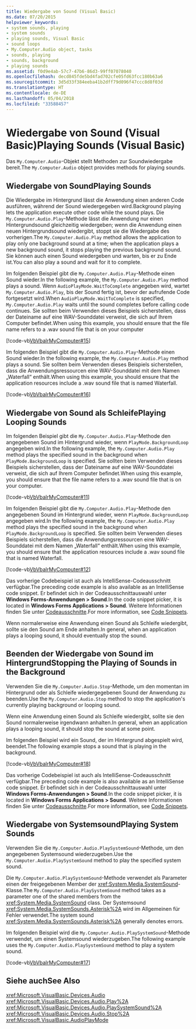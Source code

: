 ```yaml
---
title: Wiedergabe von Sound (Visual Basic)
ms.date: 07/20/2015
helpviewer_keywords:
- system sounds, playing
- system sounds
- playing sounds, Visual Basic
- sound loops
- My.Computer.Audio object, tasks
- sounds, playing
- sounds, background
- playing sounds
ms.assetid: f0d9e4ab-57c7-47b6-86d3-99ff07078040
ms.openlocfilehash: decd845fde5bd4fad702cfe05fd63fcc180b63a6
ms.sourcegitcommit: 3d5d33f384eeba41b2dff79d096f47ccc8d8f03d
ms.translationtype: HT
ms.contentlocale: de-DE
ms.lasthandoff: 05/04/2018
ms.locfileid: "33588457"
---
```

# <a name="playing-sounds-visual-basic"></a><span data-ttu-id="f7195-102">Wiedergabe von Sound (Visual Basic)</span><span class="sxs-lookup"><span data-stu-id="f7195-102">Playing Sounds (Visual Basic)</span></span>
<span data-ttu-id="f7195-103">Das `My.Computer.Audio`-Objekt stellt Methoden zur Soundwiedergabe bereit.</span><span class="sxs-lookup"><span data-stu-id="f7195-103">The `My.Computer.Audio` object provides methods for playing sounds.</span></span>  
  
## <a name="playing-sounds"></a><span data-ttu-id="f7195-104">Wiedergabe von Sound</span><span class="sxs-lookup"><span data-stu-id="f7195-104">Playing Sounds</span></span>  
 <span data-ttu-id="f7195-105">Die Wiedergabe im Hintergrund lässt die Anwendung einen anderen Code ausführen, während der Sound wiedergegeben wird.</span><span class="sxs-lookup"><span data-stu-id="f7195-105">Background playing lets the application execute other code while the sound plays.</span></span> <span data-ttu-id="f7195-106">Die `My.Computer.Audio.Play`-Methode lässt die Anwendung nur einen Hintergrundsound gleichzeitig wiedergeben; wenn die Anwendung einen neuen Hintergrundsound wiedergibt, stoppt sie die Wiedergabe des vorherigen.</span><span class="sxs-lookup"><span data-stu-id="f7195-106">The `My.Computer.Audio.Play` method allows the application to play only one background sound at a time; when the application plays a new background sound, it stops playing the previous background sound.</span></span> <span data-ttu-id="f7195-107">Sie können auch einen Sound wiedergeben und warten, bis er zu Ende ist.</span><span class="sxs-lookup"><span data-stu-id="f7195-107">You can also play a sound and wait for it to complete.</span></span>  
  
 <span data-ttu-id="f7195-108">Im folgenden Beispiel gibt die `My.Computer.Audio.Play`-Methode einen Sound wieder.</span><span class="sxs-lookup"><span data-stu-id="f7195-108">In the following example, the `My.Computer.Audio.Play` method plays a sound.</span></span> <span data-ttu-id="f7195-109">Wenn `AudioPlayMode.WaitToComplete` angegeben wird, wartet `My.Computer.Audio.Play`, bis der Sound fertig ist, bevor der aufrufende Code fortgesetzt wird.</span><span class="sxs-lookup"><span data-stu-id="f7195-109">When `AudioPlayMode.WaitToComplete` is specified, `My.Computer.Audio.Play` waits until the sound completes before calling code continues.</span></span> <span data-ttu-id="f7195-110">Sie sollten beim Verwenden dieses Beispiels sicherstellen, dass der Dateiname auf eine WAV-Sounddatei verweist, die sich auf Ihrem Computer befindet.</span><span class="sxs-lookup"><span data-stu-id="f7195-110">When using this example, you should ensure that the file name refers to a .wav sound file that is on your computer</span></span>  
  
 [!code-vb[VbVbalrMyComputer#15](../../../../visual-basic/developing-apps/programming/computer-resources/codesnippet/VisualBasic/playing-sounds_1.vb)]  
  
 <span data-ttu-id="f7195-111">Im folgenden Beispiel gibt die `My.Computer.Audio.Play`-Methode einen Sound wieder.</span><span class="sxs-lookup"><span data-stu-id="f7195-111">In the following example, the `My.Computer.Audio.Play` method plays a sound.</span></span> <span data-ttu-id="f7195-112">Sie sollten beim Verwenden dieses Beispiels sicherstellen, dass die Anwendungsressourcen eine WAV-Sounddatei mit dem Namen „Waterfall“ enthält.</span><span class="sxs-lookup"><span data-stu-id="f7195-112">When using this example, you should ensure that the application resources include a .wav sound file that is named Waterfall.</span></span>  
  
 [!code-vb[VbVbalrMyComputer#16](../../../../visual-basic/developing-apps/programming/computer-resources/codesnippet/VisualBasic/playing-sounds_2.vb)]  
  
## <a name="playing-looping-sounds"></a><span data-ttu-id="f7195-113">Wiedergabe von Sound als Schleife</span><span class="sxs-lookup"><span data-stu-id="f7195-113">Playing Looping Sounds</span></span>  
 <span data-ttu-id="f7195-114">Im folgenden Beispiel gibt die `My.Computer.Audio.Play`-Methode den angegebenen Sound im Hintergrund wieder, wenn `PlayMode.BackgroundLoop` angegeben wird.</span><span class="sxs-lookup"><span data-stu-id="f7195-114">In the following example, the `My.Computer.Audio.Play` method plays the specified sound in the background when `PlayMode.BackgroundLoop` is specified.</span></span> <span data-ttu-id="f7195-115">Sie sollten beim Verwenden dieses Beispiels sicherstellen, dass der Dateiname auf eine WAV-Sounddatei verweist, die sich auf Ihrem Computer befindet.</span><span class="sxs-lookup"><span data-stu-id="f7195-115">When using this example, you should ensure that the file name refers to a .wav sound file that is on your computer.</span></span>  
  
 [!code-vb[VbVbalrMyComputer#11](../../../../visual-basic/developing-apps/programming/computer-resources/codesnippet/VisualBasic/playing-sounds_3.vb)]  
  
 <span data-ttu-id="f7195-116">Im folgenden Beispiel gibt die `My.Computer.Audio.Play`-Methode den angegebenen Sound im Hintergrund wieder, wenn `PlayMode.BackgroundLoop` angegeben wird.</span><span class="sxs-lookup"><span data-stu-id="f7195-116">In the following example, the `My.Computer.Audio.Play` method plays the specified sound in the background when `PlayMode.BackgroundLoop` is specified.</span></span> <span data-ttu-id="f7195-117">Sie sollten beim Verwenden dieses Beispiels sicherstellen, dass die Anwendungsressourcen eine WAV-Sounddatei mit dem Namen „Waterfall“ enthält.</span><span class="sxs-lookup"><span data-stu-id="f7195-117">When using this example, you should ensure that the application resources include a .wav sound file that is named Waterfall.</span></span>  
  
 [!code-vb[VbVbalrMyComputer#12](../../../../visual-basic/developing-apps/programming/computer-resources/codesnippet/VisualBasic/playing-sounds_4.vb)]  
  
 <span data-ttu-id="f7195-118">Das vorherige Codebeispiel ist auch als IntelliSense-Codeausschnitt verfügbar.</span><span class="sxs-lookup"><span data-stu-id="f7195-118">The preceding code example is also available as an IntelliSense code snippet.</span></span> <span data-ttu-id="f7195-119">Er befindet sich in der Codeausschnittauswahl unter **Windows Forms-Anwendungen > Sound**.</span><span class="sxs-lookup"><span data-stu-id="f7195-119">In the code snippet picker, it is located in **Windows Forms Applications > Sound**.</span></span> <span data-ttu-id="f7195-120">Weitere Informationen finden Sie unter [Codeausschnitte](/visualstudio/ide/code-snippets).</span><span class="sxs-lookup"><span data-stu-id="f7195-120">For more information, see [Code Snippets](/visualstudio/ide/code-snippets).</span></span>  
  
 <span data-ttu-id="f7195-121">Wenn normalerweise eine Anwendung einen Sound als Schleife wiedergibt, sollte sie den Sound am Ende anhalten.</span><span class="sxs-lookup"><span data-stu-id="f7195-121">In general, when an application plays a looping sound, it should eventually stop the sound.</span></span>  
  
## <a name="stopping-the-playing-of-sounds-in-the-background"></a><span data-ttu-id="f7195-122">Beenden der Wiedergabe von Sound im Hintergrund</span><span class="sxs-lookup"><span data-stu-id="f7195-122">Stopping the Playing of Sounds in the Background</span></span>  
 <span data-ttu-id="f7195-123">Verwenden Sie die `My.Computer.Audio.Stop`-Methode, um den momentan im Hintergrund oder als Schleife wiedergegebenen Sound der Anwendung zu beenden.</span><span class="sxs-lookup"><span data-stu-id="f7195-123">Use the `My.Computer.Audio.Stop` method to stop the application's currently playing background or looping sound.</span></span>  
  
 <span data-ttu-id="f7195-124">Wenn eine Anwendung einen Sound als Schleife wiedergibt, sollte sie den Sound normalerweise irgendwann anhalten.</span><span class="sxs-lookup"><span data-stu-id="f7195-124">In general, when an application plays a looping sound, it should stop the sound at some point.</span></span>  
  
 <span data-ttu-id="f7195-125">Im folgenden Beispiel wird ein Sound, der im Hintergrund abgespielt wird, beendet.</span><span class="sxs-lookup"><span data-stu-id="f7195-125">The following example stops a sound that is playing in the background.</span></span>  
  
 [!code-vb[VbVbalrMyComputer#18](../../../../visual-basic/developing-apps/programming/computer-resources/codesnippet/VisualBasic/playing-sounds_5.vb)]  
  
 <span data-ttu-id="f7195-126">Das vorherige Codebeispiel ist auch als IntelliSense-Codeausschnitt verfügbar.</span><span class="sxs-lookup"><span data-stu-id="f7195-126">The preceding code example is also available as an IntelliSense code snippet.</span></span> <span data-ttu-id="f7195-127">Er befindet sich in der Codeausschnittauswahl unter **Windows Forms-Anwendungen > Sound**.</span><span class="sxs-lookup"><span data-stu-id="f7195-127">In the code snippet picker, it is located in **Windows Forms Applications > Sound**.</span></span> <span data-ttu-id="f7195-128">Weitere Informationen finden Sie unter [Codeausschnitte](/visualstudio/ide/code-snippets).</span><span class="sxs-lookup"><span data-stu-id="f7195-128">For more information, see [Code Snippets](/visualstudio/ide/code-snippets).</span></span>  
  
## <a name="playing-system-sounds"></a><span data-ttu-id="f7195-129">Wiedergabe von Systemsound</span><span class="sxs-lookup"><span data-stu-id="f7195-129">Playing System Sounds</span></span>  
 <span data-ttu-id="f7195-130">Verwenden Sie die `My.Computer.Audio.PlaySystemSound`-Methode, um den angegebenen Systemsound wiederzugeben.</span><span class="sxs-lookup"><span data-stu-id="f7195-130">Use the `My.Computer.Audio.PlaySystemSound` method to play the specified system sound.</span></span>  
  
 <span data-ttu-id="f7195-131">Die `My.Computer.Audio.PlaySystemSound`-Methode verwendet als Parameter einen der freigegebenen Member der <xref:System.Media.SystemSound>-Klasse.</span><span class="sxs-lookup"><span data-stu-id="f7195-131">The `My.Computer.Audio.PlaySystemSound` method takes as a parameter one of the shared members from the <xref:System.Media.SystemSound> class.</span></span> <span data-ttu-id="f7195-132">Der Systemsound <xref:System.Media.SystemSounds.Asterisk%2A> wird im Allgemeinen für Fehler verwendet.</span><span class="sxs-lookup"><span data-stu-id="f7195-132">The system sound <xref:System.Media.SystemSounds.Asterisk%2A> generally denotes errors.</span></span>  
  
 <span data-ttu-id="f7195-133">Im folgenden Beispiel wird die `My.Computer.Audio.PlaySystemSound`-Methode verwendet, um einen Systemsound wiederzugeben.</span><span class="sxs-lookup"><span data-stu-id="f7195-133">The following example uses the `My.Computer.Audio.PlaySystemSound` method to play a system sound.</span></span>  
  
 [!code-vb[VbVbalrMyComputer#17](../../../../visual-basic/developing-apps/programming/computer-resources/codesnippet/VisualBasic/playing-sounds_6.vb)]  
  
## <a name="see-also"></a><span data-ttu-id="f7195-134">Siehe auch</span><span class="sxs-lookup"><span data-stu-id="f7195-134">See Also</span></span>  
 <xref:Microsoft.VisualBasic.Devices.Audio>  
 <xref:Microsoft.VisualBasic.Devices.Audio.Play%2A>  
 <xref:Microsoft.VisualBasic.Devices.Audio.PlaySystemSound%2A>  
 <xref:Microsoft.VisualBasic.Devices.Audio.Stop%2A>  
 <xref:Microsoft.VisualBasic.AudioPlayMode>
